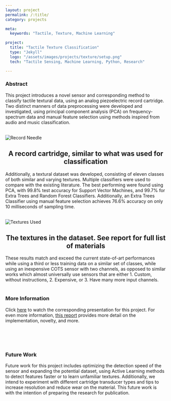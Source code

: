 ```yaml
---
layout: project
permalink: /:title/
category: projects

meta:
  keywords: "Tactile, Texture, Machine Learning"

project:
  title: "Tactile Texture Classification"
  type: "Jekyll"
  logo: "/assets/images/projects/texture/setup.png"
  tech: "Tactile Sensing, Machine Learning, Python, Research"

---
```


### Abstract

This project introduces a novel sensor and corresponding method to classify tactile textural data, using an analog piezoelectric record cartridge. Two distinct manners of data preprocessing were developed and investigated, using principal component analysis (PCA) on frequency-spectrum data and manual feature selection using methods inspired from audio and music classification. <br><br>

![Record Needle](/assets/images/projects/texture/record_needle.png)
<center><h2>A record cartridge, similar to what was used for classification </h2></center>


Additionally, a textural dataset was developed, consisting of eleven classes of both similar and varying textures. Multiple classifiers were used to compare with the existing literature. The best performing were found using PCA, with 99.8% test accuracy for Support Vector Machines, and 99.7% for Extra Trees and Random Forest Classifiers. Additionally, an Extra Trees Classifier using manual feature selection achieves 76.6% accuracy on only 10 milliseconds of sampling time. <br><br>

![Textures Used](/assets/images/projects/texture/texture_dataset.png)
<center><h2>The textures in the dataset. See report for full list of materials</h2></center>


These results match and exceed the current state-of-art performances while using a third or less training data on a similar set of classes, while using an inexpensive COTS sensor with two channels, as opposed to similar works which almost universally use sensors that are either 1. Custom, without instructions, 2. Expensive, or 3. Have many more input channels.<br><br>


### More Information

Click <a href="https://youtu.be/TPY07R9Mu50" target="_blank"><u>here</u></a> to watch the corresponding presentation for this project. For even more information, <a href="https://drive.google.com/file/d/1u7AozTrO2Hw2sq41u9TIP8lyHH0yUuEb/view?usp=sharing" target="_blank"><u>this report</u></a> provides more detail on the implementation, novelty, and more. <br><br>

<br><br>

### Future Work

Future work for this project includes optimizing the detection speed of the sensor and expanding the potential dataset, using Active Learning methods to detect features faster or to learn unfamiliar textures. Additionally, we intend to experiment with different cartridge transducer types and tips to increase resolution and reduce wear on the material. This future work is with the intention of preparing the research for publication.

<br><br>